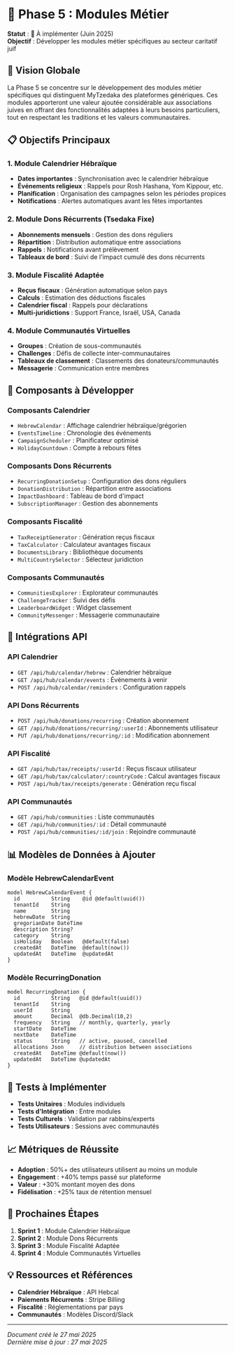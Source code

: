 # 🔧 Phase 5 : Modules Métier

**Statut** : 🚧 À implémenter (Juin 2025)  
**Objectif** : Développer les modules métier spécifiques au secteur caritatif juif

## 🎯 Vision Globale

La Phase 5 se concentre sur le développement des modules métier spécifiques qui distinguent MyTzedaka des plateformes génériques. Ces modules apporteront une valeur ajoutée considérable aux associations juives en offrant des fonctionnalités adaptées à leurs besoins particuliers, tout en respectant les traditions et les valeurs communautaires.

## 📋 Objectifs Principaux

### 1. Module Calendrier Hébraïque
- **Dates importantes** : Synchronisation avec le calendrier hébraïque
- **Événements religieux** : Rappels pour Rosh Hashana, Yom Kippour, etc.
- **Planification** : Organisation des campagnes selon les périodes propices
- **Notifications** : Alertes automatiques avant les fêtes importantes

### 2. Module Dons Récurrents (Tsedaka Fixe)
- **Abonnements mensuels** : Gestion des dons réguliers
- **Répartition** : Distribution automatique entre associations
- **Rappels** : Notifications avant prélèvement
- **Tableaux de bord** : Suivi de l'impact cumulé des dons récurrents

### 3. Module Fiscalité Adaptée
- **Reçus fiscaux** : Génération automatique selon pays
- **Calculs** : Estimation des déductions fiscales
- **Calendrier fiscal** : Rappels pour déclarations
- **Multi-juridictions** : Support France, Israël, USA, Canada

### 4. Module Communautés Virtuelles
- **Groupes** : Création de sous-communautés
- **Challenges** : Défis de collecte inter-communautaires
- **Tableaux de classement** : Classements des donateurs/communautés
- **Messagerie** : Communication entre membres

## 🧩 Composants à Développer

### Composants Calendrier
- `HebrewCalendar` : Affichage calendrier hébraïque/grégorien
- `EventsTimeline` : Chronologie des événements
- `CampaignScheduler` : Planificateur optimisé
- `HolidayCountdown` : Compte à rebours fêtes

### Composants Dons Récurrents
- `RecurringDonationSetup` : Configuration des dons réguliers
- `DonationDistribution` : Répartition entre associations
- `ImpactDashboard` : Tableau de bord d'impact
- `SubscriptionManager` : Gestion des abonnements

### Composants Fiscalité
- `TaxReceiptGenerator` : Génération reçus fiscaux
- `TaxCalculator` : Calculateur avantages fiscaux
- `DocumentsLibrary` : Bibliothèque documents
- `MultiCountrySelector` : Sélecteur juridiction

### Composants Communautés
- `CommunitiesExplorer` : Explorateur communautés
- `ChallengeTracker` : Suivi des défis
- `LeaderboardWidget` : Widget classement
- `CommunityMessenger` : Messagerie communautaire

## 🔄 Intégrations API

### API Calendrier
- `GET /api/hub/calendar/hebrew` : Calendrier hébraïque
- `GET /api/hub/calendar/events` : Événements à venir
- `POST /api/hub/calendar/reminders` : Configuration rappels

### API Dons Récurrents
- `POST /api/hub/donations/recurring` : Création abonnement
- `GET /api/hub/donations/recurring/:userId` : Abonnements utilisateur
- `PUT /api/hub/donations/recurring/:id` : Modification abonnement

### API Fiscalité
- `GET /api/hub/tax/receipts/:userId` : Reçus fiscaux utilisateur
- `GET /api/hub/tax/calculator/:countryCode` : Calcul avantages fiscaux
- `POST /api/hub/tax/receipts/generate` : Génération reçu fiscal

### API Communautés
- `GET /api/hub/communities` : Liste communautés
- `GET /api/hub/communities/:id` : Détail communauté
- `POST /api/hub/communities/:id/join` : Rejoindre communauté

## 📊 Modèles de Données à Ajouter

### Modèle HebrewCalendarEvent
```prisma
model HebrewCalendarEvent {
  id          String    @id @default(uuid())
  tenantId    String
  name        String
  hebrewDate  String
  gregorianDate DateTime
  description String?
  category    String
  isHoliday   Boolean   @default(false)
  createdAt   DateTime  @default(now())
  updatedAt   DateTime  @updatedAt
}
```

### Modèle RecurringDonation
```prisma
model RecurringDonation {
  id          String   @id @default(uuid())
  tenantId    String
  userId      String
  amount      Decimal  @db.Decimal(10,2)
  frequency   String   // monthly, quarterly, yearly
  startDate   DateTime
  nextDate    DateTime
  status      String   // active, paused, cancelled
  allocations Json     // distribution between associations
  createdAt   DateTime @default(now())
  updatedAt   DateTime @updatedAt
}
```

## 🧪 Tests à Implémenter

- **Tests Unitaires** : Modules individuels
- **Tests d'Intégration** : Entre modules
- **Tests Culturels** : Validation par rabbins/experts
- **Tests Utilisateurs** : Sessions avec communautés

## 📈 Métriques de Réussite

- **Adoption** : 50%+ des utilisateurs utilisent au moins un module
- **Engagement** : +40% temps passé sur plateforme
- **Valeur** : +30% montant moyen des dons
- **Fidélisation** : +25% taux de rétention mensuel

## 🚀 Prochaines Étapes

1. **Sprint 1** : Module Calendrier Hébraïque
2. **Sprint 2** : Module Dons Récurrents
3. **Sprint 3** : Module Fiscalité Adaptée
4. **Sprint 4** : Module Communautés Virtuelles

## 💡 Ressources et Références

- **Calendrier Hébraïque** : API Hebcal
- **Paiements Récurrents** : Stripe Billing
- **Fiscalité** : Réglementations par pays
- **Communautés** : Modèles Discord/Slack

---

*Document créé le 27 mai 2025*  
*Dernière mise à jour : 27 mai 2025*
